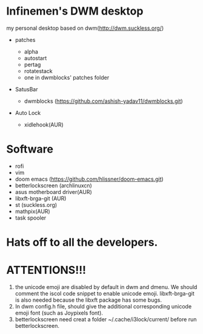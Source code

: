 # Infinemen's DWM desktop
my personal desktop based on dwm(http://dwm.suckless.org/)

  - patches
    - alpha
    - autostart
    - pertag
    - rotatestack
    - one in dwmblocks' patches folder

  - SatusBar
    - dwmblocks (https://github.com/ashish-yadav11/dwmblocks.git)

  - Auto Lock
    - xidlehook(AUR)

# Software
  - rofi
  - vim
  - doom emacs (https://github.com/hlissner/doom-emacs.git)
  - betterlockscreen (archlinuxcn)
  - asus motherboard driver(AUR)
  - libxft-brga-git (AUR)
  - st (suckless.org)
  - mathpix(AUR)
  - task spooler

# Hats off to all the developers. 

# ATTENTIONS!!!
1. the unicode emoji are disabled by default in dwm and dmenu. We should comment the iscol code snippet to enable unicode emoji. libxft-brga-git is also needed because the libxft package has some bugs.
2. In dwm config.h file, should give the additional corresponding unicode emoji font (such as Joypixels font).
3. betterlockscreen need creat a folder ~/.cache/i3lock/current/ before run betterlockscreen.
